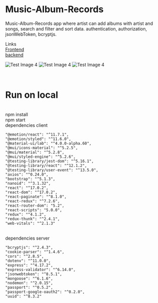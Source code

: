 # Music-Album-Records
 Music-Album-Records app where artist can add albums with artist and songs, search and filter and sort data. authentication, authorization, jsonWebToken, bcryptjs. 

Links
</br>
<a href="https://music-album-records-rohanpatel.vercel.app/" target=_blank >Frontend</a>
</br>
<a href="https://shielded-sands-21994.herokuapp.com/" target=_blank >backend</a>

![Test Image 4](https://user-images.githubusercontent.com/60181322/150171460-c6987779-feda-4b06-85d7-76e8b081441e.PNG)
![Test Image 4](https://user-images.githubusercontent.com/60181322/150174944-d9832889-878f-4a01-b896-ae7cc604588d.PNG)
![Test Image 4](https://user-images.githubusercontent.com/60181322/150174986-9671dd9e-da37-4fe5-a818-7c7784fb0506.PNG)


</br>
<h1>Run on local</h1>
</br>
npm install
</br>
npm start
</br>
dependencies client




    "@emotion/react": "^11.7.1",
    "@emotion/styled": "^11.6.0",
    "@material-ui/lab": "^4.0.0-alpha.60",
    "@mui/icons-material": "^5.2.5",
    "@mui/material": "^5.2.8",
    "@mui/styled-engine": "^5.2.6",
    "@testing-library/jest-dom": "^5.16.1",
    "@testing-library/react": "^12.1.2",
    "@testing-library/user-event": "^13.5.0",
    "axios": "^0.24.0",
    "bootstrap": "^5.1.3",
    "nanoid": "^3.1.32",
    "react": "^17.0.2",
    "react-dom": "^17.0.2",
    "react-paginate": "^8.1.0",
    "react-redux": "^7.2.6",
    "react-router-dom": "5.2",
    "react-scripts": "5.0.0",
    "redux": "^4.1.2",
    "redux-thunk": "^2.4.1",
    "web-vitals": "^2.1.3"
    
   
   </br>
dependencies server
    
    
    "bcryptjs": "^2.4.3",
    "cookie-parser": "^1.4.6",
    "cors": "^2.8.5",
    "dotenv": "^11.0.0",
    "express": "^4.17.2",
    "express-validator": "^6.14.0",
    "jsonwebtoken": "^8.5.1",
    "mongoose": "^6.1.6",
    "nodemon": "^2.0.15",
    "passport": "^0.5.2",
    "passport-google-oauth2": "^0.2.0",
    "uuid": "^8.3.2"
